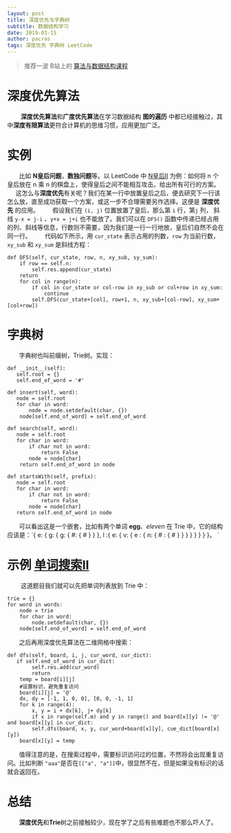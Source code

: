 ```yaml
---
layout: post
title: 深度优先与字典树
subtitle: 数据结构学习
date: 2019-03-15
author: pacras
tags: 深度优先 字典树 LeetCode 
---
```


> 推荐一波 B站上的 [算法与数据结构课程][1]

# 深度优先算法
&nbsp; &nbsp; &nbsp; &nbsp; **深度优先算法**和**广度优先算法**在学习数据结构 **图的遍历** 中都已经接触过，其中**深度有限算法**更符合计算机的思维习惯，应用更加广泛。

# 实例
&nbsp; &nbsp; &nbsp; &nbsp;比如 **N皇后问题**，**数独问题**等。以 LeetCode 中 [N皇后II][2] 为例：如何将 n 个皇后放在 n 乘 n 的棋盘上，使得皇后之间不能相互攻击。给出所有可行的方案。
&nbsp; &nbsp; &nbsp; &nbsp;这怎么与**深度优先**有关呢？我们在某一行中放置皇后之后，便去研究下一行该怎么放，直至成功获取一个方案，或这一步不合理需要另作选择。这便是 **深度优先** 的应用。
&nbsp; &nbsp; &nbsp; &nbsp;假设我们在 `(i, j)` 位置放置了皇后，那么第 `i` 行，第`j` 列， 斜线 `y-x = j-i` 、`y+x = j+i` 也不能放了。我们可以在 `DFS()` 函数中传递已经占用的列、斜线等信息，行数则不需要，因为我们是一行一行地放，皇后们自然不会在同一行。
&nbsp; &nbsp; &nbsp; &nbsp;代码如下所示，用 `cur_state` 表示占用的列数，`row` 为当前行数，`xy_sub` 和 `xy_sum` 是斜线方程：

	def DFS(self, cur_state, row, n, xy_sub, sy_sum):
	    if row == self.n:
	        self.res.append(cur_state)
	    return 
	    for col in range(n):
	        if col in cur_state or col-row in xy_sub or col+row in xy_sum:
	            continue
	        self.DFS(cur_state+[col], row+1, n, xy_sub+[col-row], xy_sum+[col+row])

# 字典树
&nbsp; &nbsp; &nbsp; &nbsp;字典树也叫前缀树，Trie树。实现：

	def __init__(self):
	   self.root = {}
	   self.end_of_word = '#'
	
	def insert(self, word):
	   node = self.root
	   for char in word:
	       node = node.setdefault(char, {})
	    node[self.end_of_word] = self.end_of_word
	
	def search(self, word):
	   node = self.root
	   for char in word:
	       if char not in word:
	           return False
	       node = node[char]
	    return self.end_of_word in node
	
	def startsWith(self, prefix):
	   node = self.root
	   for char in word:
	       if char not in word:
	           return False
	       node = node[char]
	   return self.end_of_word in node

&nbsp; &nbsp; &nbsp; &nbsp;可以看出这是一个嵌套，比如有两个单词 **egg**、*eleven* 在 Trie 中，它的结构应该是：\`{ e: { g: { g: { #: { # } } }, l :{ e: { v: { e : { n: { # : { # } } } } } } } }。
\`
# 示例 [单词搜索II][3]
&nbsp; &nbsp; &nbsp; &nbsp; 这道题目我们就可以先把单词列表放到 Trie 中：

	trie = {}
	for word in words:
	    node = trie
	    for char in word:
	        node.setdefault(char, {})
	    node[self.end_of_word] = self.end_of_word

&nbsp; &nbsp; &nbsp; &nbsp;之后再用深度优先算法在二维网格中搜索：

	def dfs(self, board, i, j, cur_word, cur_dict):
	   if self.end_of_word in cur_dict:
	        self.res.add(cur_word)
	        return 
	    temp = board[i][j]
	    #设置标识，避免重复访问
	    board[i][j] = '@'
	    dx, dy = [-1, 1, 0, 0], [0, 0, -1, 1]
	    for k in range(4):
	        x, y = i + dx[k], j+ dy[k]
	        if x in range(self.m) and y in range() and board[x][y] != '@' and board[x][y] in cur_dict:
	        self.dfs(board, x, y, cur_word+board[x][y], cue_dict[board[x][y])
	    board[x][y] = temp

&nbsp; &nbsp; &nbsp; &nbsp;值得注意的是，在搜索过程中，需要标识访问过的位置，不然将会出现重复访问。比如判断 `"aaa"`是否在`[["a", "a"]]`中，很显然不在，但是如果没有标识的话就会返回在。

# 总结
&nbsp; &nbsp; &nbsp; &nbsp;**深度优先**和**Trie**树之前接触较少，现在学了之后有些难题也不那么吓人了。

[1]:	https://www.bilibili.com/video/av46292575/?p=39
[2]:	https://leetcode-cn.com/problems/n-queens-ii/
[3]:	https://leetcode-cn.com/problems/word-search-ii/